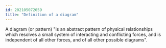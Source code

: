 ```yaml
---
id: 202105072059 
title: "Definition of a diagram"
---
```

A diagram (or pattern) "is an abstract pat­tern of physical relationships which resolves a small system of interacting and conflicting forces, and is independent of all other forces, and of all other possible diagrams".



